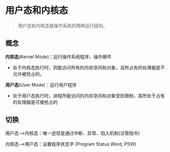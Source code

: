 # 用户态和内核态

>   用户态和内核态是操作系统的两种运行级别。

## 概念

**内核态**(Kernel Mode)：运行操作系统程序，操作硬件

-   处于内核态执行时，则能访问所有的内存空间和对象，且所占有的处理器是不允许被抢占的。

**用户态**(User Mode)：运行用户程序

-   处于用户态执行时，进程所能访问的内存空间和对象受到限制，其所处于占有的处理器是可被抢占的

## 切换

用户态—>内核态：唯一途径是通过中断、异常、陷入机制(访管指令)

内核态—>用户态：设置程序状态字 (Program Status Word, PSW)

